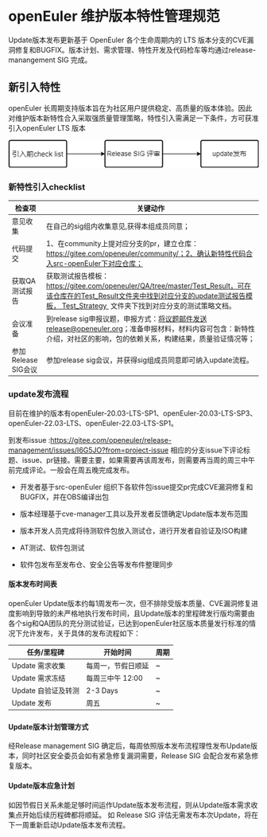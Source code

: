 # openEuler 维护版本特性管理规范

Update版本发布更新基于 OpenEuler 各个生命周期内的 LTS 版本分支的CVE漏洞修复和BUGFIX。版本计划、需求管理、特性开发及代码检车等均通过release-manangement SIG 完成。

## 新引入特性

openEuler 长周期支持版本旨在为社区用户提供稳定、高质量的版本体验。因此对维护版本新特性合入采取强质量管理策略，特性引入需满足一下条件，方可获准引入openEuler LTS 版本

![update](Pictures/update流程.png)

### 新特性引入checklist

| 检查项              | 关键动作                                                     |
| ------------------- | ------------------------------------------------------------ |
| 意见收集            | 在自己的sig组内收集意见,获得本组成员同意；                   |
| 代码提交            | 1、在community上提对应分支的pr，建立仓库：https://gitee.com/openeuler/community/；2、确认新特性代码合入src-openEuler下对应仓库； |
| 获取QA测试报告      | 获取测试报告模板：https://gitee.com/openeuler/QA/tree/master/Test_Result，可在该仓库在的Test_Result文件夹中找到对应分支的update测试报告模板， Test_Strategy  文件夹下找到对应分支的测试策略文档。 |
| 会议准备            | 到release sig申报议题，申报方式：将议题邮件发送release@openeuler.org；准备申报材料，材料内容可包含：新特性介绍，对社区的影响，包的依赖关系，构建结果，质量验证情况等； |
| 参加Release SIG会议 | 参加release sig会议，并获得sig组成员同意即可纳入update流程。 |

### update发布流程

目前在维护的版本有openEuler-20.03-LTS-SP1、openEuler-20.03-LTS-SP3、openEuler-22.03-LTS、openEuler-22.03-LTS-SP1。

到发布issue :https://gitee.com/openeuler/release-management/issues/I6G5JO?from=project-issue 相应的分支issue下评论标题、issue、pr链接。需要主要，如果需要再该周发布，则需要再当周的周三中午前完成评论。一般会在周五晚完成发布。

- 开发者基于src-openEuler 组织下各软件包issue提交pr完成CVE漏洞修复和BUGFIX，并在OBS编译出包

- 版本经理基于cve-manager工具以及开发者反馈确定Update版本发布范围

- 版本开发人员完成将待测软件包放入测试仓，进行开发者自验证及ISO构建

- AT测试、软件包测试

- 软件包发布至发布仓、安全公告等发布件整理同步

#### 版本发布时间表

openEuler  Update版本约每1周发布一次，但不排除受版本质量、CVE漏洞修复进度影响到导致的未严格地执行发布时间，且Update版本的里程碑发行版均需要由各个sig和QA团队的充分测试验证，已达到openEuler社区版本质量发行标准的情况下允许发布，关于具体的发布流程如下：

| 任务/里程碑         | 开始时间           | 周期 |
| ------------------- | ------------------ | ---- |
| Update 需求收集     | 每周一，节假日顺延 | ~    |
| Update 需求冻结     | 每周三中午 12:00   | ~    |
| Update 自验证及转测 | 2-3 Days           | ~    |
| Update 发布         | 周五               | ~    |

###  

#### Update版本计划管理方式

经Release management  SIG 确定后，每周依照版本发布流程理性发布Update版本，同时社区安全委员会如有紧急修复漏洞需要，Release SIG 会配合发布紧急修复版本。

#### Update版本应急计划

如因节假日关系未能足够时间运作Update版本发布流程，则从Update版本需求收集点开始后续历程碑都将顺延。 如 Release SIG 评估无需发布本次Update，将在下一周重新启动Update版本发布流程。



 

 